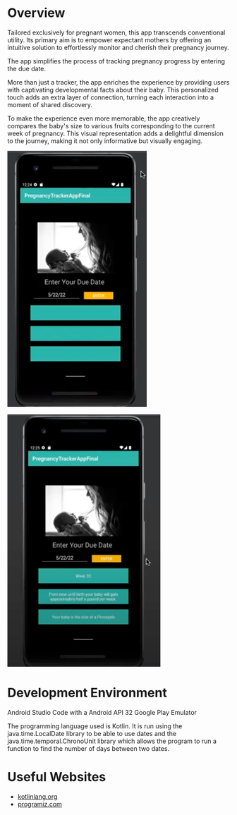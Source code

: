 # Overview

Tailored exclusively for pregnant women, this app transcends conventional utility. Its primary aim is to empower expectant mothers by offering an intuitive solution to effortlessly monitor and cherish their pregnancy journey.

The app simplifies the process of tracking pregnancy progress by entering the due date.

More than just a tracker, the app enriches the experience by providing users with captivating developmental facts about their baby. This personalized touch adds an extra layer of connection, turning each interaction into a moment of shared discovery.

To make the experience even more memorable, the app creatively compares the baby's size to various fruits corresponding to the current week of pregnancy. This visual representation adds a delightful dimension to the journey, making it not only informative but visually engaging.

![image1](image2.png)

![image2](image1.png)

# Development Environment

Android Studio Code with a Android API 32 Google Play Emulator

The programming language used is Kotlin.  It is run using the java.time.LocalDate library to be able to use dates and the java.time.temporal.ChronoUnit library which allows the program to run a function to find the number of days between two dates.


# Useful Websites

* [kotlinlang.org]( https://kotlinlang.org/docs/functions.html)
* [programiz.com]( https://www.programiz.com/kotlin-programming/if-expression)
